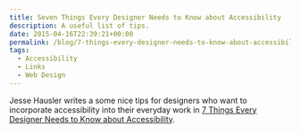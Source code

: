 ```yaml
---
title: Seven Things Every Designer Needs to Know about Accessibility
description: A useful list of tips.
date: 2015-04-16T22:39:21+00:00
permalink: /blog/7-things-every-designer-needs-to-know-about-accessibility/
tags:
  - Accessibility
  - Links
  - Web Design
---
```


Jesse Hausler writes a some nice tips for designers who want to incorporate accessibility into their everyday work in [7 Things Every Designer Needs to Know about Accessibility](https://medium.com/salesforce-ux/7-things-every-designer-needs-to-know-about-accessibility-64f105f0881b).
